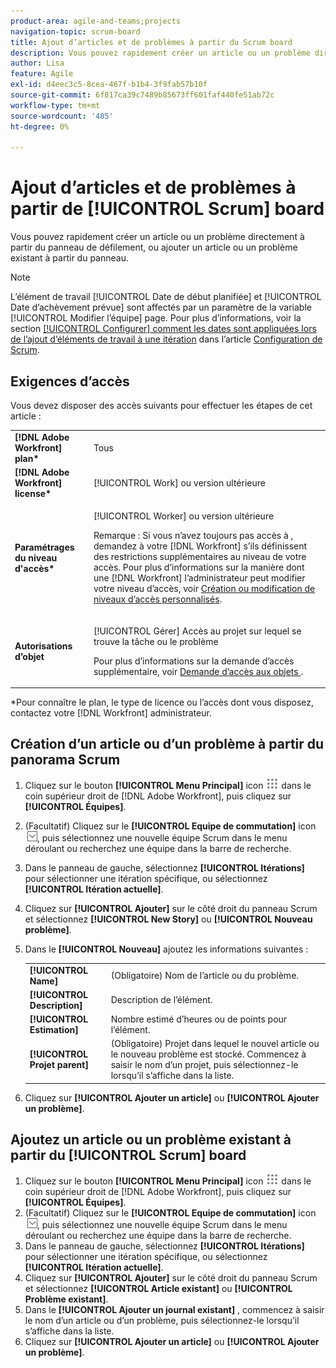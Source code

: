 ```yaml
---
product-area: agile-and-teams;projects
navigation-topic: scrum-board
title: Ajout d’articles et de problèmes à partir du Scrum board
description: Vous pouvez rapidement créer un article ou un problème directement à partir du panneau de défilement, ou ajouter un article ou un problème existant à partir du panneau.
author: Lisa
feature: Agile
exl-id: d4eec3c5-8cea-467f-b1b4-3f9fab57b10f
source-git-commit: 6f817ca39c7489b85673ff601faf440fe51ab72c
workflow-type: tm+mt
source-wordcount: '485'
ht-degree: 0%

---
```


# Ajout d’articles et de problèmes à partir de [!UICONTROL Scrum] board

Vous pouvez rapidement créer un article ou un problème directement à partir du panneau de défilement, ou ajouter un article ou un problème existant à partir du panneau.

>[!NOTE]
>
>L’élément de travail [!UICONTROL Date de début planifiée] et [!UICONTROL Date d’achèvement prévue] sont affectés par un paramètre de la variable [!UICONTROL Modifier l’équipe] page. Pour plus d’informations, voir la section [[!UICONTROL Configurer] comment les dates sont appliquées lors de l’ajout d’éléments de travail à une itération](../../../agile/get-started-with-agile-in-workfront/configure-scrum.md#configur5) dans l’article [Configuration de Scrum](../../../agile/get-started-with-agile-in-workfront/configure-scrum.md).

## Exigences d’accès

Vous devez disposer des accès suivants pour effectuer les étapes de cet article :

<table style="table-layout:auto"> 
 <col> 
 <col> 
 <tbody> 
  <tr> 
   <td role="rowheader"><strong>[!DNL Adobe Workfront] plan*</strong></td> 
   <td> <p>Tous</p> </td> 
  </tr> 
  <tr> 
   <td role="rowheader"><strong>[!DNL Adobe Workfront] license*</strong></td> 
   <td> <p>[!UICONTROL Work] ou version ultérieure</p> </td> 
  </tr> 
  <tr> 
   <td role="rowheader"><strong>Paramétrages du niveau d'accès*</strong></td> 
   <td> <p>[!UICONTROL Worker] ou version ultérieure</p> <p>Remarque : Si vous n’avez toujours pas accès à , demandez à votre [!DNL Workfront] s’ils définissent des restrictions supplémentaires au niveau de votre accès. Pour plus d’informations sur la manière dont une [!DNL Workfront] l’administrateur peut modifier votre niveau d’accès, voir <a href="../../../administration-and-setup/add-users/configure-and-grant-access/create-modify-access-levels.md" class="MCXref xref">Création ou modification de niveaux d’accès personnalisés</a>.</p> </td> 
  </tr> 
  <tr> 
   <td role="rowheader"><strong>Autorisations d’objet</strong></td> 
   <td> <p>[!UICONTROL Gérer] Accès au projet sur lequel se trouve la tâche ou le problème</p> <p>Pour plus d’informations sur la demande d’accès supplémentaire, voir <a href="../../../workfront-basics/grant-and-request-access-to-objects/request-access.md" class="MCXref xref">Demande d’accès aux objets </a>.</p> </td> 
  </tr> 
 </tbody> 
</table>

&#42;Pour connaître le plan, le type de licence ou l’accès dont vous disposez, contactez votre [!DNL Workfront] administrateur.

## Création d’un article ou d’un problème à partir du panorama Scrum

1. Cliquez sur le bouton **[!UICONTROL Menu Principal]** icon ![](assets/main-menu-icon.png) dans le coin supérieur droit de [!DNL Adobe Workfront], puis cliquez sur **[!UICONTROL Équipes]**.
1. (Facultatif) Cliquez sur le **[!UICONTROL Equipe de commutation]** icon ![Icône Changer l’équipe](assets/switch-team-icon.png), puis sélectionnez une nouvelle équipe Scrum dans le menu déroulant ou recherchez une équipe dans la barre de recherche.
1. Dans le panneau de gauche, sélectionnez **[!UICONTROL Itérations]** pour sélectionner une itération spécifique, ou sélectionnez **[!UICONTROL Itération actuelle]**.
1. Cliquez sur **[!UICONTROL Ajouter]** sur le côté droit du panneau Scrum et sélectionnez **[!UICONTROL New Story]** ou **[!UICONTROL Nouveau problème]**.
1. Dans le **[!UICONTROL Nouveau]** ajoutez les informations suivantes :

   <table style="table-layout:auto">
    <tr>
        <td><strong>[!UICONTROL Name]</strong></td>
        <td>(Obligatoire) Nom de l’article ou du problème.</td>
    </tr>
    <tr>
        <td><strong>[!UICONTROL Description]</strong></td>
        <td>Description de l’élément.</td>
    </tr>
    <tr>
        <td><strong>[!UICONTROL Estimation]</strong></td>
        <td>Nombre estimé d’heures ou de points pour l’élément.</td>
    </tr>
    <tr>
        <td><strong>[!UICONTROL Projet parent]</strong></td>
        <td>(Obligatoire) Projet dans lequel le nouvel article ou le nouveau problème est stocké. Commencez à saisir le nom d’un projet, puis sélectionnez-le lorsqu’il s’affiche dans la liste.</td>
    </tr>
   </table>

1. Cliquez sur **[!UICONTROL Ajouter un article]** ou **[!UICONTROL Ajouter un problème]**.

## Ajoutez un article ou un problème existant à partir du [!UICONTROL Scrum] board

1. Cliquez sur le bouton **[!UICONTROL Menu Principal]** icon ![](assets/main-menu-icon.png) dans le coin supérieur droit de [!DNL Adobe Workfront], puis cliquez sur **[!UICONTROL Équipes]**.
1. (Facultatif) Cliquez sur le **[!UICONTROL Equipe de commutation]** icon ![Icône Changer l’équipe](assets/switch-team-icon.png), puis sélectionnez une nouvelle équipe Scrum dans le menu déroulant ou recherchez une équipe dans la barre de recherche.
1. Dans le panneau de gauche, sélectionnez **[!UICONTROL Itérations]** pour sélectionner une itération spécifique, ou sélectionnez **[!UICONTROL Itération actuelle]**.
1. Cliquez sur **[!UICONTROL Ajouter]** sur le côté droit du panneau Scrum et sélectionnez **[!UICONTROL Article existant]** ou **[!UICONTROL Problème existant]**.
1. Dans le **[!UICONTROL Ajouter un journal existant]** , commencez à saisir le nom d’un article ou d’un problème, puis sélectionnez-le lorsqu’il s’affiche dans la liste.
1. Cliquez sur **[!UICONTROL Ajouter un article]** ou **[!UICONTROL Ajouter un problème]**.
